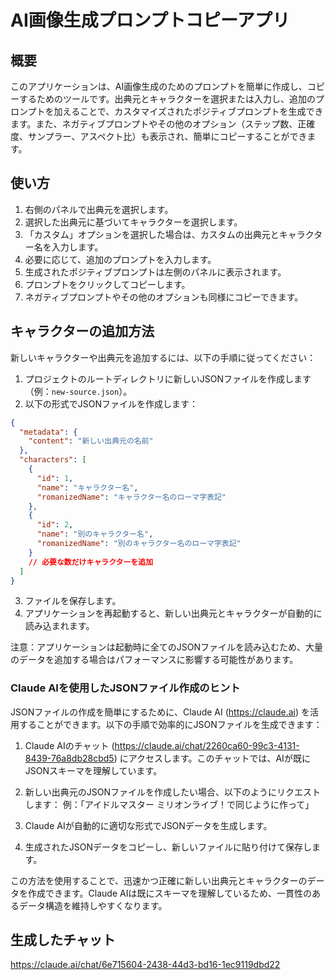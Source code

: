 # AI画像生成プロンプトコピーアプリ

## 概要

このアプリケーションは、AI画像生成のためのプロンプトを簡単に作成し、コピーするためのツールです。出典元とキャラクターを選択または入力し、追加のプロンプトを加えることで、カスタマイズされたポジティブプロンプトを生成できます。また、ネガティブプロンプトやその他のオプション（ステップ数、正確度、サンプラー、アスペクト比）も表示され、簡単にコピーすることができます。

## 使い方

1. 右側のパネルで出典元を選択します。
2. 選択した出典元に基づいてキャラクターを選択します。
3. 「カスタム」オプションを選択した場合は、カスタムの出典元とキャラクター名を入力します。
4. 必要に応じて、追加のプロンプトを入力します。
5. 生成されたポジティブプロンプトは左側のパネルに表示されます。
6. プロンプトをクリックしてコピーします。
7. ネガティブプロンプトやその他のオプションも同様にコピーできます。

## キャラクターの追加方法

新しいキャラクターや出典元を追加するには、以下の手順に従ってください：

1. プロジェクトのルートディレクトリに新しいJSONファイルを作成します（例：`new-source.json`）。
2. 以下の形式でJSONファイルを作成します：

```json
{
  "metadata": {
    "content": "新しい出典元の名前"
  },
  "characters": [
    {
      "id": 1,
      "name": "キャラクター名",
      "romanizedName": "キャラクター名のローマ字表記"
    },
    {
      "id": 2,
      "name": "別のキャラクター名",
      "romanizedName": "別のキャラクター名のローマ字表記"
    }
    // 必要な数だけキャラクターを追加
  ]
}
```

3. ファイルを保存します。
4. アプリケーションを再起動すると、新しい出典元とキャラクターが自動的に読み込まれます。

注意：アプリケーションは起動時に全てのJSONファイルを読み込むため、大量のデータを追加する場合はパフォーマンスに影響する可能性があります。

### Claude AIを使用したJSONファイル作成のヒント

JSONファイルの作成を簡単にするために、Claude AI (https://claude.ai) を活用することができます。以下の手順で効率的にJSONファイルを生成できます：

1. Claude AIのチャット (https://claude.ai/chat/2260ca60-99c3-4131-8439-76a8db28cbd5) にアクセスします。このチャットでは、AIが既にJSONスキーマを理解しています。

2. 新しい出典元のJSONファイルを作成したい場合、以下のようにリクエストします：
   例：「アイドルマスター ミリオンライブ！で同じように作って」

3. Claude AIが自動的に適切な形式でJSONデータを生成します。

4. 生成されたJSONデータをコピーし、新しいファイルに貼り付けて保存します。

この方法を使用することで、迅速かつ正確に新しい出典元とキャラクターのデータを作成できます。Claude AIは既にスキーマを理解しているため、一貫性のあるデータ構造を維持しやすくなります。

## 生成したチャット
https://claude.ai/chat/6e715604-2438-44d3-bd16-1ec9119dbd22